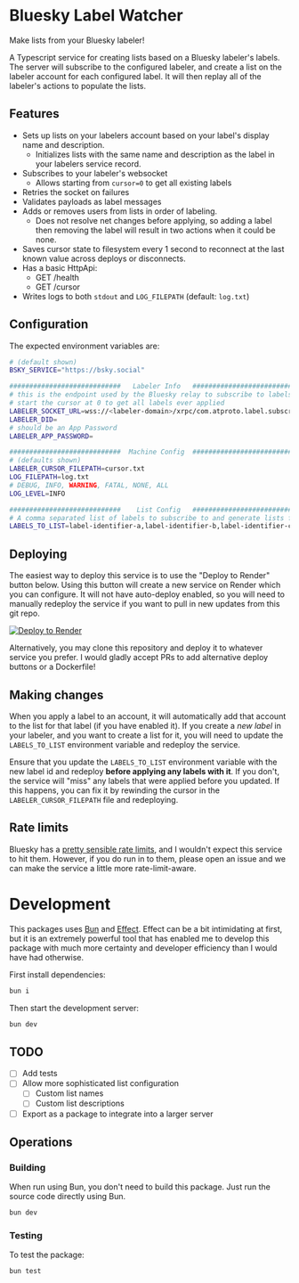 # Bluesky Label Watcher

Make lists from your Bluesky labeler! 

A Typescript service for creating lists based on a Bluesky labeler's labels. The server will subscribe to the configured labeler, and create a list on the labeler account for each configured label. It will then replay all of the labeler's actions to populate the lists.

## Features

*  Sets up lists on your labelers account based on your label's display name and description.
    * Initializes lists with the same name and description as the label in your labelers service record.
*  Subscribes to your labeler's websocket
    *  Allows starting from `cursor=0` to get all existing labels
*  Retries the socket on failures
*  Validates payloads as label messages
*  Adds or removes users from lists in order of labeling.
    * Does not resolve net changes before applying, so adding a label then removing the label will result in two actions when it could be none.
*  Saves cursor state to filesystem every 1 second to reconnect at the last known value across deploys or disconnects.
*  Has a basic HttpApi:
    * GET /health
    * GET /cursor
*  Writes logs to both `stdout` and `LOG_FILEPATH` (default: `log.txt`)

## Configuration

The expected environment variables are:

```sh
# (default shown)
BSKY_SERVICE="https://bsky.social"

############################   Labeler Info   #########################
# this is the endpoint used by the Bluesky relay to subscribe to labels.
# start the cursor at 0 to get all labels ever applied
LABELER_SOCKET_URL=wss://<labeler-domain>/xrpc/com.atproto.label.subscribeLabels?cursor=0
LABELER_DID=
# should be an App Password
LABELER_APP_PASSWORD=

############################  Machine Config  #########################
# (defaults shown)
LABELER_CURSOR_FILEPATH=cursor.txt
LOG_FILEPATH=log.txt
# DEBUG, INFO, WARNING, FATAL, NONE, ALL
LOG_LEVEL=INFO

############################    List Config   #########################
# A comma separated list of labels to subscribe to and generate lists for
LABELS_TO_LIST=label-identifier-a,label-identifier-b,label-identifier-c
```

## Deploying

The easiest way to deploy this service is to use the "Deploy to Render" button below. Using this button will create a new service on Render which you can configure. It will not have auto-deploy enabled, so you will need to manually redeploy the service if you want to pull in new updates from this git repo.

<a href="https://render.com/deploy?repo=https://github.com/kristojorg/bsky-label-watcher">
<img src="https://render.com/images/deploy-to-render-button.svg" alt="Deploy to Render" />
</a>


Alternatively, you may clone this repository and deploy it to whatever service you prefer. I would gladly accept PRs to add alternative deploy buttons or a Dockerfile!

## Making changes

When you apply a label to an account, it will automatically add that account to the list for that label (if you have enabled it). If you create a _new label_ in your labeler, and you want to create a list for it, you will need to update the `LABELS_TO_LIST` environment variable and redeploy the service.

Ensure that you update the `LABELS_TO_LIST` environment variable with the new label id and redeploy **before applying any labels with it**. If you don't, the service will "miss" any labels that were applied before you updated. If this happens, you can fix it by rewinding the cursor in the `LABELER_CURSOR_FILEPATH` file and redeploying.

## Rate limits

Bluesky has a [pretty sensible rate limits](https://docs.bsky.app/docs/advanced-guides/rate-limits), and I wouldn't expect this service to hit them. However, if you do run in to them, please open an issue and we can make the service a little more rate-limit-aware.

# Development

This packages uses [Bun](https://bun.sh/) and [Effect](https://effect.website/). Effect can be a bit intimidating at first, but it is an extremely powerful tool that has enabled me to develop this package with much more certainty and developer efficiency than I would have had otherwise.

First install dependencies:
```sh
bun i
```

Then start the development server:
```sh
bun dev
```

## TODO

- [ ] Add tests
- [ ] Allow more sophisticated list configuration
  - [ ] Custom list names
  - [ ] Custom list descriptions
- [ ] Export as a package to integrate into a larger server

## Operations

### Building

When run using Bun, you don't need to build this package. Just run the source code directly using Bun.

```sh
bun dev
```

### Testing

To test the package:

```sh
bun test
```